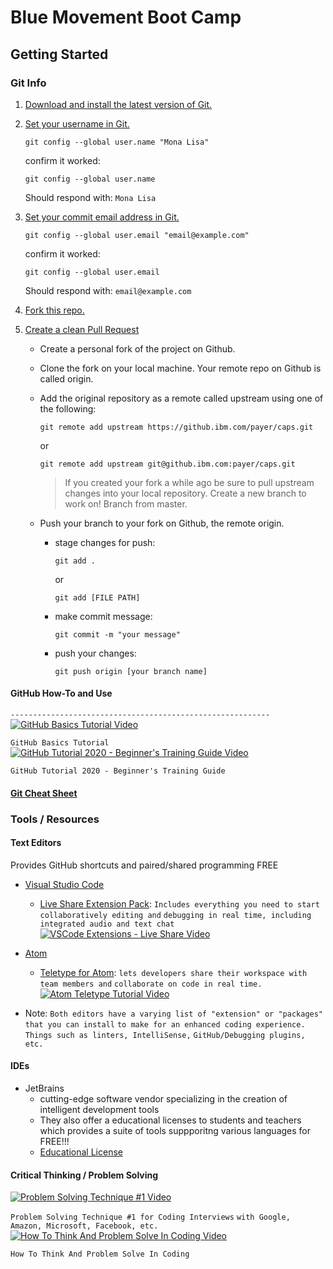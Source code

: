 # Blue Movement Boot Camp

## Getting Started

### Git Info

1. [Download and install the latest version of Git.](https://git-scm.com/downloads)
2. [Set your username in Git.](https://help.github.com/en/articles/setting-your-username-in-git)

    `git config --global user.name "Mona Lisa"`

    confirm it worked:

    `git config --global user.name`

    Should respond with: `Mona Lisa`

3. [Set your commit email address in Git.](https://help.github.com/en/articles/setting-your-commit-email-address)

    `git config --global user.email "email@example.com"`

    confirm it worked:

    `git config --global user.email`

    Should respond with: `email@example.com`
4. [Fork this repo.](https://help.github.com/en/github/getting-started-with-github/fork-a-repo)
5. [Create a clean Pull Request](https://help.github.com/en/desktop/contributing-to-projects/creating-a-pull-request)
    - Create a personal fork of the project on Github.
    - Clone the fork on your local machine. Your remote repo on Github is called origin.
    - Add the original repository as a remote called upstream using one of the following:
  
        `git remote add upstream https://github.ibm.com/payer/caps.git`

        or

        `git remote add upstream git@github.ibm.com:payer/caps.git`

        > If you created your fork a while ago be sure to pull upstream changes into your local repository.
        Create a new branch to work on! Branch from master.
    - Push your branch to your fork on Github, the remote origin.
      - stage changes for push:
  
        `git add .`

        or

        `git add [FILE PATH]`

      - make commit message:

        `git commit -m "your message"`

      - push your changes:

        `git push origin [your branch name]`

#### GitHub How-To and Use

```----------------------------------------------------------```
[![GitHub Basics Tutorial Video](http://img.youtube.com/vi/x0EYpi38Yp4/0.jpg)](http://www.youtube.com/watch?v=x0EYpi38Yp4 " GitHub Basics Tutorial")

```GitHub Basics Tutorial```
[![GitHub Tutorial 2020 - Beginner's Training Guide Video](http://img.youtube.com/vi/iv8rSLsi1xo/0.jpg)](http://www.youtube.com/watch?v=iv8rSLsi1xo "GitHub Tutorial 2020 - Beginner's Training Guide")

```GitHub Tutorial 2020 - Beginner's Training Guide```

#### [Git Cheat Sheet](https://education.github.com/git-cheat-sheet-education.pdf)

### Tools / Resources

#### Text Editors

Provides GitHub shortcuts and paired/shared programming FREE

- [Visual Studio Code](https://code.visualstudio.com/download)
  - [Live Share Extension Pack](https://docs.microsoft.com/en-us/visualstudio/liveshare/use/vscode):
  ```Includes everything you need to start collaboratively editing and```
  ```debugging in real time, including integrated audio and text chat```
  [![VSCode Extensions - Live Share Video](http://img.youtube.com/vi/mJ_QOo_E1U0/0.jpg)](http://www.youtube.com/watch?v=mJ_QOo_E1U0 "VSCode Extensions - Live Share")

- [Atom](https://atom.io/)
  - [Teletype for Atom](https://teletype.atom.io/):
  ```lets developers share their workspace with team members and```
  ```collaborate on code in real time.```
  [![Atom Teletype Tutorial Video](http://img.youtube.com/vi/6TwAHlNpkrc/0.jpg)](http://www.youtube.com/watch?v=6TwAHlNpkrc "Atom Teletype Tutorial")
  
- Note:
    ```Both editors have a varying list of "extension" or "packages" that you can install```
    ```to make for an enhanced coding experience. Things such as linters, IntelliSense,```
    ```GitHub/Debugging plugins, etc.```

#### IDEs

- JetBrains
  - cutting-edge software vendor specializing in the creation of intelligent development tools
  - They also offer a educational licenses to students and teachers which provides a suite of tools suppporitng various languages for FREE!!!
  - [Educational License](https://www.jetbrains.com/community/education/#students)

#### Critical Thinking / Problem Solving

[![Problem Solving Technique #1 Video](http://img.youtube.com/vi/lD-LuK_VGZI/0.jpg)](http://www.youtube.com/watch?v=lD-LuK_VGZI "Problem Solving Technique #1")

```Problem Solving Technique #1 for Coding Interviews```
```with Google, Amazon, Microsoft, Facebook, etc.```
[![How To Think And Problem Solve In Coding Video](http://img.youtube.com/vi/Hb9WUEXdkCE/0.jpg)](http://www.youtube.com/watch?v=Hb9WUEXdkCE "How To Think And Problem Solve In Coding")

```How To Think And Problem Solve In Coding```

